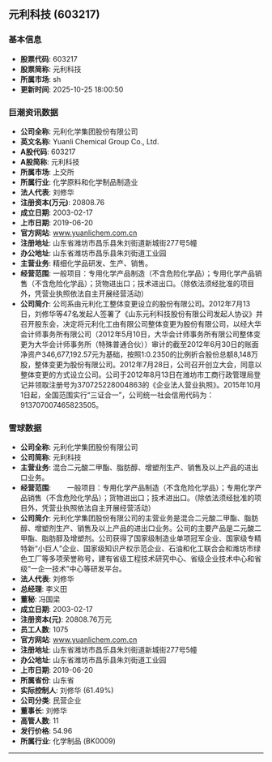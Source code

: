 ## 元利科技 (603217)

### 基本信息

- **股票代码**: 603217
- **股票简称**: 元利科技
- **所属市场**: sh
- **更新时间**: 2025-10-25 18:00:50

### 巨潮资讯数据

- **公司全称**: 元利化学集团股份有限公司
- **英文名称**: Yuanli Chemical Group Co., Ltd.
- **A股代码**: 603217
- **A股简称**: 元利科技
- **所属市场**: 上交所
- **所属行业**: 化学原料和化学制品制造业
- **法人代表**: 刘修华
- **注册资本(万元)**: 20808.76
- **成立日期**: 2003-02-17
- **上市日期**: 2019-06-20
- **官方网站**: www.yuanlichem.com.cn
- **注册地址**: 山东省潍坊市昌乐县朱刘街道新城街277号5幢
- **办公地址**: 山东省潍坊市昌乐县朱刘街道工业园
- **主营业务**: 精细化学品研发、生产、销售。
- **经营范围**: 一般项目：专用化学产品制造（不含危险化学品）；专用化学产品销售（不含危险化学品）；货物进出口；技术进出口。（除依法须经批准的项目外，凭营业执照依法自主开展经营活动）
- **公司简介**: 公司系由元利化工整体变更设立的股份有限公司。2012年7月13日，刘修华等47名发起人签署了《山东元利科技股份有限公司发起人协议》并召开股东会，决定将元利化工由有限公司整体变更为股份有限公司，以经大华会计师事务所有限公司（2012年5月10日，大华会计师事务所有限公司整体变更为大华会计师事务所（特殊普通合伙））审计的截至2012年6月30日的账面净资产346,677,192.57元为基础，按照1:0.2350的比例折合股份总额8,148万股，整体变更为股份有限公司。2012年7月28日，公司召开创立大会，同意以整体变更的方式设立公司。公司于2012年8月13日在潍坊市工商行政管理局登记并领取注册号为370725228004863的《企业法人营业执照》。2015年10月1日起，全国范围实行“三证合一”，公司统一社会信用代码为：913707007465823505。

### 雪球数据

- **公司全称**: 元利化学集团股份有限公司
- **公司简称**: 元利科技
- **主营业务**: 混合二元酸二甲酯、脂肪醇、增塑剂生产、销售及以上产品的进出口业务。
- **经营范围**: 　　一般项目：专用化学产品制造（不含危险化学品）；专用化学产品销售（不含危险化学品）；货物进出口；技术进出口。（除依法须经批准的项目外，凭营业执照依法自主开展经营活动）
- **公司简介**: 元利化学集团股份有限公司的主营业务是混合二元酸二甲酯、脂肪醇、增塑剂生产、销售及以上产品的进出口业务。公司的主要产品是二元酸二甲酯、脂肪醇及增塑剂。公司获得了国家级制造业单项冠军企业、国家级专精特新“小巨人”企业、国家级知识产权示范企业、石油和化工联合会和潍坊市绿色工厂等多项荣誉称号，建有省级工程技术研究中心、省级企业技术中心和省级“一企一技术”中心等研发平台。
- **法人代表**: 刘修华
- **总经理**: 李义田
- **董秘**: 冯国梁
- **成立日期**: 2003-02-17
- **注册资本(元)**: 20808.76万元
- **员工人数**: 1075
- **官方网站**: www.yuanlichem.com.cn
- **注册地址**: 山东省潍坊市昌乐县朱刘街道新城街277号5幢
- **办公地址**: 山东省潍坊市昌乐县朱刘街道工业园
- **上市日期**: 2019-06-20
- **所属省份**: 山东省
- **实际控制人**: 刘修华 (61.49%)
- **公司分类**: 民营企业
- **董事长**: 刘修华
- **高管人数**: 11
- **发行价格**: 54.96
- **所属行业**: 化学制品 (BK0009)

---